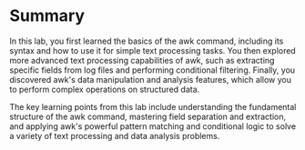 # Summary

In this lab, you first learned the basics of the awk command, including its syntax and how to use it for simple text processing tasks. You then explored more advanced text processing capabilities of awk, such as extracting specific fields from log files and performing conditional filtering. Finally, you discovered awk's data manipulation and analysis features, which allow you to perform complex operations on structured data.

The key learning points from this lab include understanding the fundamental structure of the awk command, mastering field separation and extraction, and applying awk's powerful pattern matching and conditional logic to solve a variety of text processing and data analysis problems.
